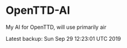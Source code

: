 # OpenTTD-AI
My AI for OpenTTD, will use primarily air

Latest backup: Sun Sep 29 12:23:01 UTC 2019
